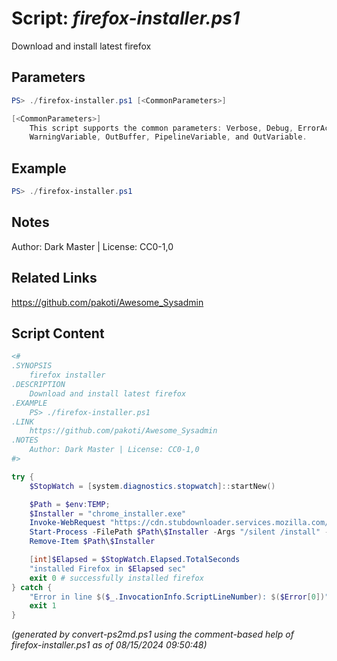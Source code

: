 Script: *firefox-installer.ps1*
========================

Download and install latest firefox

Parameters
----------
```powershell
PS> ./firefox-installer.ps1 [<CommonParameters>]

[<CommonParameters>]
    This script supports the common parameters: Verbose, Debug, ErrorAction, ErrorVariable, WarningAction, 
    WarningVariable, OutBuffer, PipelineVariable, and OutVariable.
```

Example
-------
```powershell
PS> ./firefox-installer.ps1

```

Notes
-----
Author: Dark Master | License: CC0-1,0

Related Links
-------------
https://github.com/pakoti/Awesome_Sysadmin

Script Content
--------------
```powershell
<#
.SYNOPSIS
	firefox installer
.DESCRIPTION
	Download and install latest firefox 
.EXAMPLE
	PS> ./firefox-installer.ps1                            
.LINK
	https://github.com/pakoti/Awesome_Sysadmin
.NOTES
	Author: Dark Master | License: CC0-1,0
#>

try {
	$StopWatch = [system.diagnostics.stopwatch]::startNew()

	$Path = $env:TEMP;
	$Installer = "chrome_installer.exe"
	Invoke-WebRequest "https://cdn.stubdownloader.services.mozilla.com/builds/firefox-stub/en-US/win/c0c2728dec93a47f981393e20cb0793bafd3a455e152118836bde89b2f02b614/Firefox%20Installer.exe" -OutFile $Path\$Installer
	Start-Process -FilePath $Path\$Installer -Args "/silent /install" -Verb RunAs -Wait
	Remove-Item $Path\$Installer

	[int]$Elapsed = $StopWatch.Elapsed.TotalSeconds
	"installed Firefox in $Elapsed sec"
	exit 0 # successfully installed firefox
} catch {
	"Error in line $($_.InvocationInfo.ScriptLineNumber): $($Error[0])"
	exit 1
}


```

*(generated by convert-ps2md.ps1 using the comment-based help of firefox-installer.ps1 as of 08/15/2024 09:50:48)*
